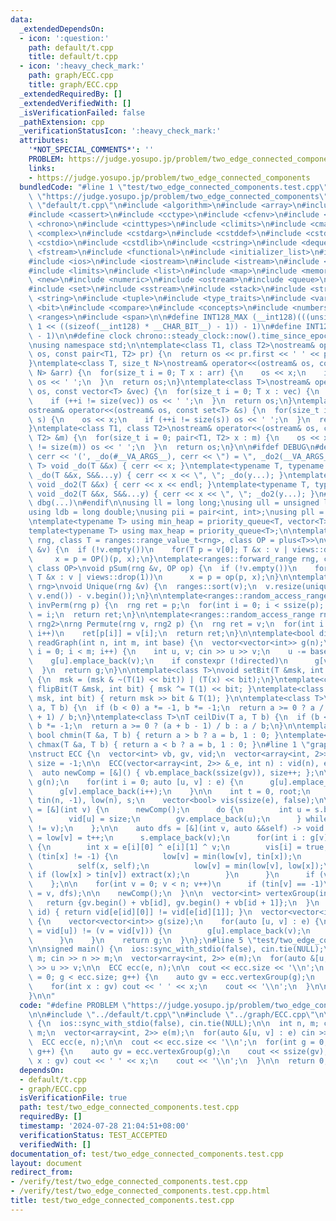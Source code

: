 ```yaml
---
data:
  _extendedDependsOn:
  - icon: ':question:'
    path: default/t.cpp
    title: default/t.cpp
  - icon: ':heavy_check_mark:'
    path: graph/ECC.cpp
    title: graph/ECC.cpp
  _extendedRequiredBy: []
  _extendedVerifiedWith: []
  _isVerificationFailed: false
  _pathExtension: cpp
  _verificationStatusIcon: ':heavy_check_mark:'
  attributes:
    '*NOT_SPECIAL_COMMENTS*': ''
    PROBLEM: https://judge.yosupo.jp/problem/two_edge_connected_components
    links:
    - https://judge.yosupo.jp/problem/two_edge_connected_components
  bundledCode: "#line 1 \"test/two_edge_connected_components.test.cpp\"\n#define PROBLEM\
    \ \"https://judge.yosupo.jp/problem/two_edge_connected_components\"\n\n#line 1\
    \ \"default/t.cpp\"\n#include <algorithm>\n#include <array>\n#include <bitset>\n\
    #include <cassert>\n#include <cctype>\n#include <cfenv>\n#include <cfloat>\n#include\
    \ <chrono>\n#include <cinttypes>\n#include <climits>\n#include <cmath>\n#include\
    \ <complex>\n#include <cstdarg>\n#include <cstddef>\n#include <cstdint>\n#include\
    \ <cstdio>\n#include <cstdlib>\n#include <cstring>\n#include <deque>\n#include\
    \ <fstream>\n#include <functional>\n#include <initializer_list>\n#include <iomanip>\n\
    #include <ios>\n#include <iostream>\n#include <istream>\n#include <iterator>\n\
    #include <limits>\n#include <list>\n#include <map>\n#include <memory>\n#include\
    \ <new>\n#include <numeric>\n#include <ostream>\n#include <queue>\n#include <random>\n\
    #include <set>\n#include <sstream>\n#include <stack>\n#include <streambuf>\n#include\
    \ <string>\n#include <tuple>\n#include <type_traits>\n#include <variant>\n#include\
    \ <bit>\n#include <compare>\n#include <concepts>\n#include <numbers>\n#include\
    \ <ranges>\n#include <span>\n\n#define INT128_MAX (__int128)(((unsigned __int128)\
    \ 1 << ((sizeof(__int128) * __CHAR_BIT__) - 1)) - 1)\n#define INT128_MIN (-INT128_MAX\
    \ - 1)\n\n#define clock chrono::steady_clock::now().time_since_epoch().count()\n\
    \nusing namespace std;\n\ntemplate<class T1, class T2>\nostream& operator<<(ostream&\
    \ os, const pair<T1, T2> pr) {\n  return os << pr.first << ' ' << pr.second;\n\
    }\ntemplate<class T, size_t N>\nostream& operator<<(ostream& os, const array<T,\
    \ N> &arr) {\n  for(size_t i = 0; T x : arr) {\n    os << x;\n    if (++i != N)\
    \ os << ' ';\n  }\n  return os;\n}\ntemplate<class T>\nostream& operator<<(ostream&\
    \ os, const vector<T> &vec) {\n  for(size_t i = 0; T x : vec) {\n    os << x;\n\
    \    if (++i != size(vec)) os << ' ';\n  }\n  return os;\n}\ntemplate<class T>\n\
    ostream& operator<<(ostream& os, const set<T> &s) {\n  for(size_t i = 0; T x :\
    \ s) {\n    os << x;\n    if (++i != size(s)) os << ' ';\n  }\n  return os;\n\
    }\ntemplate<class T1, class T2>\nostream& operator<<(ostream& os, const map<T1,\
    \ T2> &m) {\n  for(size_t i = 0; pair<T1, T2> x : m) {\n    os << x;\n    if (++i\
    \ != size(m)) os << ' ';\n  }\n  return os;\n}\n\n#ifdef DEBUG\n#define dbg(...)\
    \ cerr << '(', _do(#__VA_ARGS__), cerr << \") = \", _do2(__VA_ARGS__)\ntemplate<typename\
    \ T> void _do(T &&x) { cerr << x; }\ntemplate<typename T, typename ...S> void\
    \ _do(T &&x, S&&...y) { cerr << x << \", \"; _do(y...); }\ntemplate<typename T>\
    \ void _do2(T &&x) { cerr << x << endl; }\ntemplate<typename T, typename ...S>\
    \ void _do2(T &&x, S&&...y) { cerr << x << \", \"; _do2(y...); }\n#else\n#define\
    \ dbg(...)\n#endif\n\nusing ll = long long;\nusing ull = unsigned long long;\n\
    using ldb = long double;\nusing pii = pair<int, int>;\nusing pll = pair<ll, ll>;\n\
    \ntemplate<typename T> using min_heap = priority_queue<T, vector<T>, greater<T>>;\n\
    template<typename T> using max_heap = priority_queue<T>;\n\ntemplate<ranges::forward_range\
    \ rng, class T = ranges::range_value_t<rng>, class OP = plus<T>>\nvoid pSum(rng\
    \ &v) {\n  if (!v.empty())\n    for(T p = v[0]; T &x : v | views::drop(1))\n \
    \     x = p = OP()(p, x);\n}\ntemplate<ranges::forward_range rng, class T = ranges::range_value_t<rng>,\
    \ class OP>\nvoid pSum(rng &v, OP op) {\n  if (!v.empty())\n    for(T p = v[0];\
    \ T &x : v | views::drop(1))\n      x = p = op(p, x);\n}\n\ntemplate<ranges::forward_range\
    \ rng>\nvoid Unique(rng &v) {\n  ranges::sort(v);\n  v.resize(unique(v.begin(),\
    \ v.end()) - v.begin());\n}\n\ntemplate<ranges::random_access_range rng>\nrng\
    \ invPerm(rng p) {\n  rng ret = p;\n  for(int i = 0; i < ssize(p); i++)\n    ret[p[i]]\
    \ = i;\n  return ret;\n}\n\ntemplate<ranges::random_access_range rng, ranges::random_access_range\
    \ rng2>\nrng Permute(rng v, rng2 p) {\n  rng ret = v;\n  for(int i = 0; i < ssize(p);\
    \ i++)\n    ret[p[i]] = v[i];\n  return ret;\n}\n\ntemplate<bool directed>\nvector<vector<int>>\
    \ readGraph(int n, int m, int base) {\n  vector<vector<int>> g(n);\n  for(int\
    \ i = 0; i < m; i++) {\n    int u, v; cin >> u >> v;\n    u -= base, v -= base;\n\
    \    g[u].emplace_back(v);\n    if constexpr (!directed)\n      g[v].emplace_back(u);\n\
    \  }\n  return g;\n}\n\ntemplate<class T>\nvoid setBit(T &msk, int bit, bool x)\
    \ {\n  msk = (msk & ~(T(1) << bit)) | (T(x) << bit);\n}\ntemplate<class T> void\
    \ flipBit(T &msk, int bit) { msk ^= T(1) << bit; }\ntemplate<class T> bool getBit(T\
    \ msk, int bit) { return msk >> bit & T(1); }\n\ntemplate<class T>\nT floorDiv(T\
    \ a, T b) {\n  if (b < 0) a *= -1, b *= -1;\n  return a >= 0 ? a / b : (a - b\
    \ + 1) / b;\n}\ntemplate<class T>\nT ceilDiv(T a, T b) {\n  if (b < 0) a *= -1,\
    \ b *= -1;\n  return a >= 0 ? (a + b - 1) / b : a / b;\n}\n\ntemplate<class T>\
    \ bool chmin(T &a, T b) { return a > b ? a = b, 1 : 0; }\ntemplate<class T> bool\
    \ chmax(T &a, T b) { return a < b ? a = b, 1 : 0; }\n#line 1 \"graph/ECC.cpp\"\
    \nstruct ECC {\n  vector<int> vb, gv, vid;\n  vector<array<int, 2>> e;\n  int\
    \ size = -1;\n\n  ECC(vector<array<int, 2>> &_e, int n) : vid(n), e(_e) {\n  \
    \  auto newComp = [&]() { vb.emplace_back(ssize(gv)), size++; };\n\n    vector<vector<int>>\
    \ g(n);\n    for(int i = 0; auto [u, v] : e) {\n      g[u].emplace_back(i);\n\
    \      g[v].emplace_back(i++);\n    }\n\n    int t = 0, root;\n    vector<int>\
    \ tin(n, -1), low(n), s;\n    vector<bool> vis(ssize(e), false);\n\n    auto extract\
    \ = [&](int v) {\n      newComp();\n      do {\n        int u = s.back(); s.pop_back();\n\
    \        vid[u] = size;\n        gv.emplace_back(u);\n      } while(gv.back()\
    \ != v);\n    };\n\n    auto dfs = [&](int v, auto &&self) -> void {\n      tin[v]\
    \ = low[v] = t++;\n      s.emplace_back(v);\n      for(int i : g[v]) if (!vis[i])\
    \ {\n        int x = e[i][0] ^ e[i][1] ^ v;\n        vis[i] = true;\n        if\
    \ (tin[x] != -1) {\n          low[v] = min(low[v], tin[x]);\n        } else {\n\
    \          self(x, self);\n          low[v] = min(low[v], low[x]);\n         \
    \ if (low[x] > tin[v]) extract(x);\n        }\n      }\n      if (v == root) extract(root);\n\
    \    };\n\n    for(int v = 0; v < n; v++)\n      if (tin[v] == -1)\n        dfs(root\
    \ = v, dfs);\n\n    newComp();\n  }\n\n  vector<int> vertexGroup(int id) {\n \
    \   return {gv.begin() + vb[id], gv.begin() + vb[id + 1]};\n  }\n  bool isBridge(int\
    \ id) { return vid[e[id][0]] != vid[e[id][1]]; }\n  vector<vector<int>> bridgeTree()\
    \ {\n    vector<vector<int>> g(size);\n    for(auto [u, v] : e) {\n      if ((u\
    \ = vid[u]) != (v = vid[v])) {\n        g[u].emplace_back(v);\n        g[v].emplace_back(u);\n\
    \      }\n    }\n    return g;\n  }\n};\n#line 5 \"test/two_edge_connected_components.test.cpp\"\
    \n\nsigned main() {\n  ios::sync_with_stdio(false), cin.tie(NULL);\n\n  int n,\
    \ m; cin >> n >> m;\n  vector<array<int, 2>> e(m);\n  for(auto &[u, v] : e) cin\
    \ >> u >> v;\n\n  ECC ecc(e, n);\n\n  cout << ecc.size << '\\n';\n  for(int g\
    \ = 0; g < ecc.size; g++) {\n    auto gv = ecc.vertexGroup(g);\n    cout << ssize(gv);\n\
    \    for(int x : gv) cout << ' ' << x;\n    cout << '\\n';\n  }\n\n  return 0;\n\
    }\n\n"
  code: "#define PROBLEM \"https://judge.yosupo.jp/problem/two_edge_connected_components\"\
    \n\n#include \"../default/t.cpp\"\n#include \"../graph/ECC.cpp\"\n\nsigned main()\
    \ {\n  ios::sync_with_stdio(false), cin.tie(NULL);\n\n  int n, m; cin >> n >>\
    \ m;\n  vector<array<int, 2>> e(m);\n  for(auto &[u, v] : e) cin >> u >> v;\n\n\
    \  ECC ecc(e, n);\n\n  cout << ecc.size << '\\n';\n  for(int g = 0; g < ecc.size;\
    \ g++) {\n    auto gv = ecc.vertexGroup(g);\n    cout << ssize(gv);\n    for(int\
    \ x : gv) cout << ' ' << x;\n    cout << '\\n';\n  }\n\n  return 0;\n}\n\n"
  dependsOn:
  - default/t.cpp
  - graph/ECC.cpp
  isVerificationFile: true
  path: test/two_edge_connected_components.test.cpp
  requiredBy: []
  timestamp: '2024-07-28 21:04:51+08:00'
  verificationStatus: TEST_ACCEPTED
  verifiedWith: []
documentation_of: test/two_edge_connected_components.test.cpp
layout: document
redirect_from:
- /verify/test/two_edge_connected_components.test.cpp
- /verify/test/two_edge_connected_components.test.cpp.html
title: test/two_edge_connected_components.test.cpp
---
```

